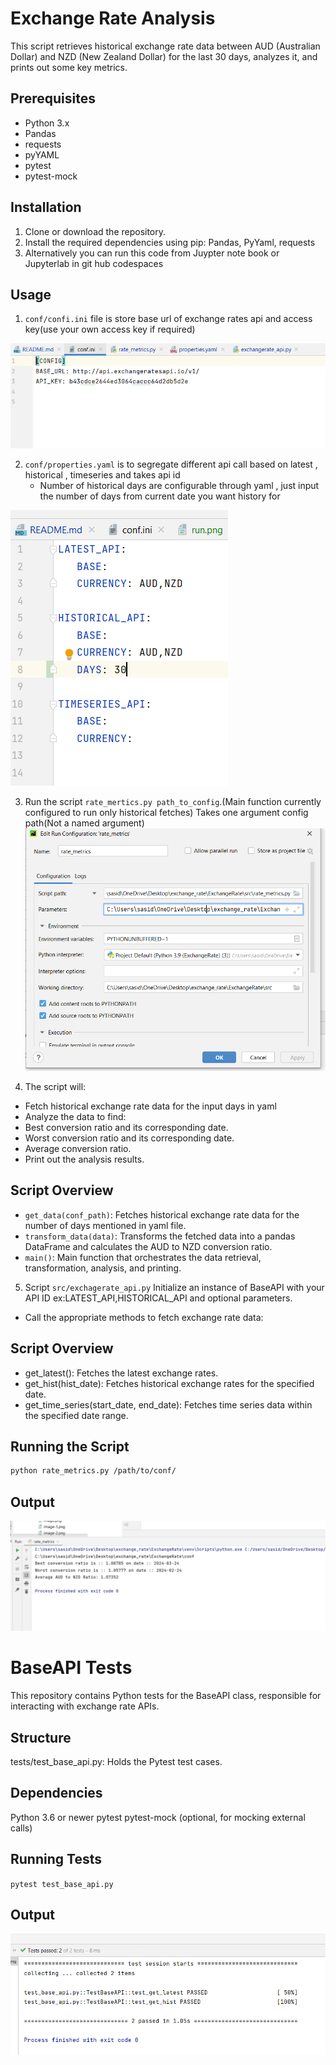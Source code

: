 # Exchange Rate Analysis

This script retrieves historical exchange rate data between AUD (Australian Dollar) and NZD (New Zealand Dollar) for the last 30 days, analyzes it, and prints out some key metrics.

## Prerequisites
- Python 3.x
- Pandas
- requests
- pyYAML
- pytest
- pytest-mock

## Installation
1. Clone or download the repository.
2. Install the required dependencies using pip: Pandas, PyYaml, requests
3. Alternatively you can run this code from Juypter note book or Jupyterlab in git hub codespaces


## Usage
1. `conf/confi.ini` file is store base url of exchange rates api and access key(use your own access key if required)

![alt text](data/images/ini.png)

2. `conf/properties.yaml` is to segregate different api call based on latest , historical , timeseries and takes api id
    - Number of historical days are configurable through yaml , just input the number of days from current date you want history for

![alt text](data/images/prop.png)

3. Run the script `rate_mertics.py path_to_config`.(Main function currently configured to run only historical fetches) 
   Takes one argument config path(Not a named argument)
  ![alt text](data/images/run.png)

4. The script will:
  - Fetch historical exchange rate data for the input days in yaml
  - Analyze the data to find:
  - Best conversion ratio and its corresponding date.
  - Worst conversion ratio and its corresponding date.
  - Average conversion ratio.
- Print out the analysis results.
## Script Overview
- `get_data(conf_path)`: Fetches historical exchange rate data for the number of days mentioned in yaml file.
- `transform_data(data)`: Transforms the fetched data into a pandas DataFrame and calculates the AUD to NZD conversion ratio.
- `main()`: Main function that orchestrates the data retrieval, transformation, analysis, and printing.

5. Script `src/exchagerate_api.py` Initialize an instance of BaseAPI with your API ID ex:LATEST_API,HISTORICAL_API and optional parameters.
  - Call the appropriate methods to fetch exchange rate data:
## Script Overview
  - get_latest(): Fetches the latest exchange rates.
  - get_hist(hist_date): Fetches historical exchange rates for the specified date.
  - get_time_series(start_date, end_date): Fetches time series data within the specified date range.

## Running the Script
```bash
python rate_metrics.py /path/to/conf/
```


## Output
![alt text](data/images/output.png)

# BaseAPI Tests

This repository contains Python tests for the BaseAPI class, responsible for interacting with exchange rate APIs.

## Structure
tests/test_base_api.py: Holds the Pytest test cases.
## Dependencies

Python 3.6 or newer
pytest
pytest-mock (optional, for mocking external calls)
## Running Tests

``pytest test_base_api.py``

## Output
![alt text](data/images/pytest_result.png)


